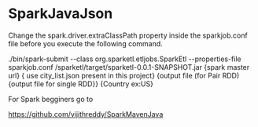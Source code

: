 # SparkJavaJson

Change the spark.driver.extraClassPath property inside the sparkjob.conf file before you execute the following command.

./bin/spark-submit --class org.sparketl.etljobs.SparkEtl --properties-file sparkjob.conf /sparketl/target/sparketl-0.0.1-SNAPSHOT.jar {spark master url} { use city_list.json present in this project} {output file (for Pair RDD) {output file for single RDD}} {Country ex:US}


For Spark begginers go to 

https://github.com/vijithreddy/SparkMavenJava 

